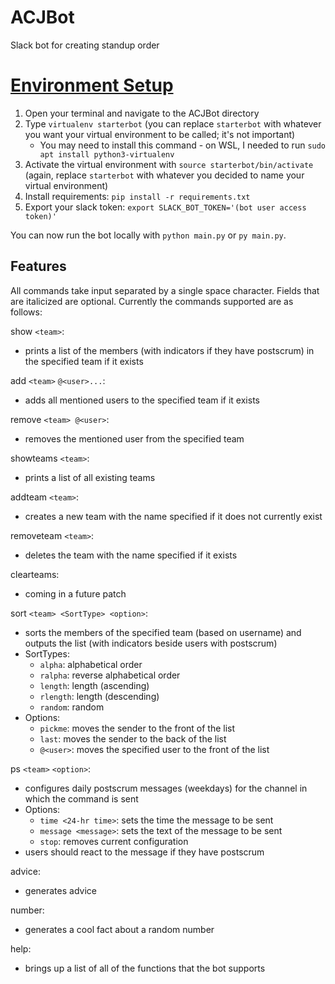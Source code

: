 # ACJBot
Slack bot for creating standup order

# [Environment Setup](https://www.fullstackpython.com/blog/build-first-slack-bot-python.html)
1. Open your terminal and navigate to the ACJBot directory
2. Type `virtualenv starterbot` (you can replace `starterbot` with whatever you want your virtual environment to be called; it's not important)
   * You may need to install this command - on WSL, I needed to run `sudo apt install python3-virtualenv`
3. Activate the virtual environment with `source starterbot/bin/activate` (again, replace `starterbot` with whatever you decided to name your virtual environment)
4. Install requirements: `pip install -r requirements.txt`
5. Export your slack token: `export SLACK_BOT_TOKEN='(bot user access token)'`

You can now run the bot locally with `python main.py` or `py main.py`.

## Features
All commands take input separated by a single space character. Fields that are italicized are optional.
Currently the commands supported are as follows:

show `<team>`:
- prints a list of the members (with indicators if they have postscrum) in the specified team if it exists

add `<team>` `@<user>...`:
- adds all mentioned users to the specified team if it exists

remove `<team> @<user>`:
- removes the mentioned user from the specified team

showteams `<team>`:
- prints a list of all existing teams

addteam `<team>`:
- creates a new team with the name specified if it does not currently exist

removeteam `<team>`:
- deletes the team with the name specified if it exists

clearteams:
- coming in a future patch

sort `<team> <SortType> <option>`:
- sorts the members of the specified team (based on username) and outputs the list (with indicators beside users with postscrum)
- SortTypes:
   - `alpha`: alphabetical order
   - `ralpha`: reverse alphabetical order
   - `length`: length (ascending)
   - `rlength`: length (descending)
   - `random`: random
- Options:
   - `pickme`: moves the sender to the front of the list
   - `last`: moves the sender to the back of the list
   - `@<user>`: moves the specified user to the front of the list

ps `<team>` `<option>`:
- configures daily postscrum messages (weekdays) for the channel in which the command is sent
- Options:
   - `time <24-hr time>`: sets the time the message to be sent
   - `message <message>`: sets the text of the message to be sent
   - `stop`: removes current configuration
- users should react to the message if they have postscrum

advice:
- generates advice

number:
- generates a cool fact about a random number

help:
- brings up a list of all of the functions that the bot supports